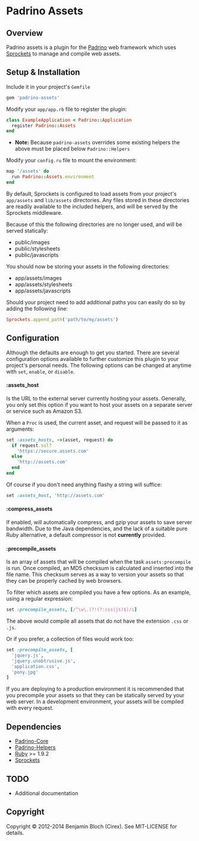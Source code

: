 # Padrino Assets

Overview
--------

Padrino assets is a plugin for the [Padrino](https://github.com/padrino/padrino-framework) web framework which uses [Sprockets](https://github.com/sstephenson/sprockets) to manage and compile web assets.

Setup & Installation
--------------------

Include it in your project's `Gemfile`

``` ruby
gem 'padrino-assets'
```

Modify your `app/app.rb` file to register the plugin:

``` ruby
class ExampleApplication < Padrino::Application
  register Padrino::Assets
end
```
* __Note:__ Because `padrino-assets` overrides some existing helpers the above must be placed below `Padrino::Helpers`

Modify your `config.ru` file to mount the environment:

``` ruby
map '/assets' do
  run Padrino::Assets.environment
end
```

By default, Sprockets is configured to load assets from your project's `app/assets` and `lib/assets` directories. Any files stored in these directories are readily available to the included helpers, and will be served by the Sprockets middleware.

Because of this the following directories are no longer used, and will be served statically:

* public/images
* public/stylesheets
* public/javascripts

You should now be storing your assets in the following directories:

* app/assets/images
* app/assets/stylesheets
* app/assets/javascripts

Should your project need to add additional paths you can easily do so by adding the following line:

``` ruby
Sprockets.append_path('path/to/my/assets')
```

Configuration
-------------

Although the defaults are enough to get you started. There are several configuration options available to further customize this plugin to your project's personal needs. The following options can be changed at anytime with `set`, `enable`, or `disable`.

#### :assets_host
Is the URL to the external server currently hosting your assets. Generally, you only set this option if you want to host your assets on a separate server or service such as Amazon S3.

When a `Proc` is used, the current asset, and request will be passed to it as arguments:

``` ruby
set :assets_hosts, ->(asset, request) do
  if request.ssl?
    'https://secure.assets.com'
  else
    'http://assets.com'
  end
end
```

Of course if you don't need anything flashy a string will suffice:

``` ruby
set :assets_host, 'http://assets.com'
```

#### :compress_assets
If enabled, will automatically compress, and gzip your assets to save server bandwidth.
Due to the Java dependencies, and the lack of a suitable pure Ruby alternative, a default compressor is not __currently__ provided.

#### :precompile_assets
Is an array of assets that will be compiled when the task `assets:precompile` is run.
Once compiled, an MD5 checksum is calculated and inserted into the file name.
This checksum serves as a way to version your assets so that they can be properly cached by web browsers.

To filter which assets are compiled you have a few options. As an example, using a regular expression:

``` ruby
set :precompile_assets, [/^\w\.(?!(?:css|js)$)/i]
```

The above would compile all assets that do not have the extension `.css` or `.js`.

Or if you prefer, a collection of files would work too:

``` ruby
set :precompile_assets, [
  'jquery.js',
  'jquery.unobtrusive.js',
  'application.css',
  'pony.jpg'
]
```

If you are deploying to a production environment it is recommended that you precompile your assets so that they can be statically served by your web server. In a development environment, your assets will be compiled with every request.

Dependencies
------------

* [Padrino-Core](https://github.com/padrino/padrino-framework)
* [Padrino-Helpers](https://github.com/padrino/padrino-framework)
* [Ruby](http://www.ruby-lang.org/en) >= 1.9.2
* [Sprockets](https://github.com/sstephenson/sprockets)

TODO
----

* Additional documentation

Copyright
---------

Copyright &copy; 2012-2014 Benjamin Bloch (Cirex). See MIT-LICENSE for details.